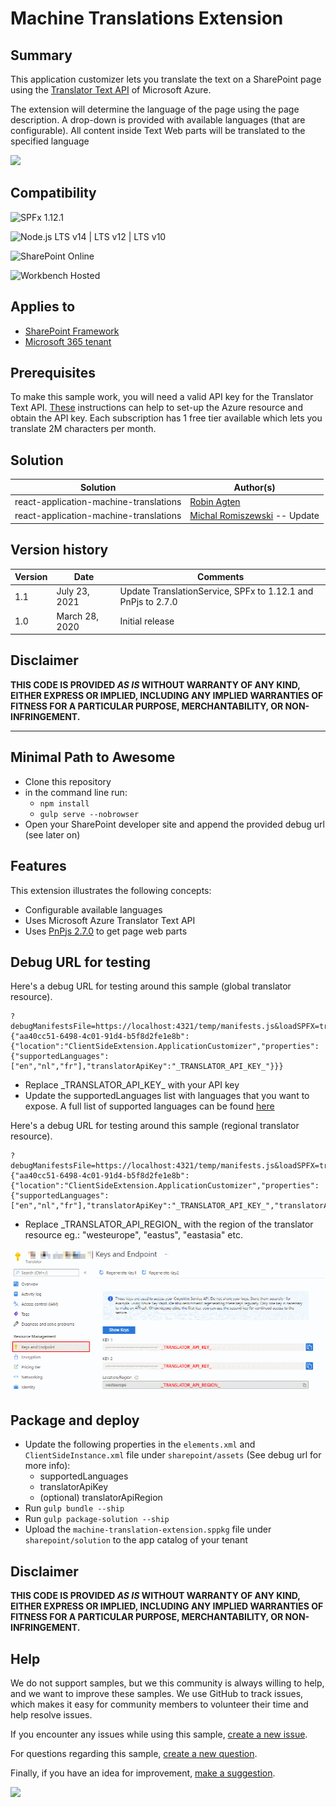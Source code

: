 # Machine Translations Extension

## Summary

This application customizer lets you translate the text on a SharePoint page using the [Translator Text API](https://azure.microsoft.com/en-us/services/cognitive-services/translator-text-api/) of Microsoft Azure. 

The extension will determine the language of the page using the page description. A drop-down is provided with available languages (that are configurable). All content inside Text Web parts will be translated to the specified language

![](./assets/sample.gif)

## Compatibility

![SPFx 1.12.1](https://img.shields.io/badge/SPFx-1.12.1-green.svg)

![Node.js LTS v14 | LTS v12 | LTS v10](https://img.shields.io/badge/Node.js-LTS%20v14%20%7C%20LTS%20v12%20%7C%20LTS%20v10-green.svg) 

![SharePoint Online](https://img.shields.io/badge/SharePoint-Online-red.svg)

![Workbench Hosted](https://img.shields.io/badge/Workbench-Hosted-yellow.svg)


## Applies to

* [SharePoint Framework](https://docs.microsoft.com/sharepoint/dev/spfx/sharepoint-framework-overview)
* [Microsoft 365 tenant](https://docs.microsoft.com/sharepoint/dev/spfx/set-up-your-developer-tenant)


## Prerequisites

To make this sample work, you will need a valid API key for the Translator Text API. [These](https://docs.microsoft.com/en-us/azure/cognitive-services/translator/translator-text-how-to-signup) instructions can help to set-up the Azure resource and obtain the API key. Each subscription has 1 free tier available which lets you translate 2M characters per month.

## Solution

Solution|Author(s)
--------|---------
react-application-machine-translations | [Robin Agten](https://twitter.com/AgtenRobin)
react-application-machine-translations | [Michal Romiszewski](https://twitter.com/romiszewski) -- Update

## Version history

Version|Date|Comments
-------|----|--------
1.1|July 23, 2021|Update TranslationService, SPFx to 1.12.1 and PnPjs to 2.7.0
1.0|March 28, 2020|Initial release

## Disclaimer

**THIS CODE IS PROVIDED *AS IS* WITHOUT WARRANTY OF ANY KIND, EITHER EXPRESS OR IMPLIED, INCLUDING ANY IMPLIED WARRANTIES OF FITNESS FOR A PARTICULAR PURPOSE, MERCHANTABILITY, OR NON-INFRINGEMENT.**

---

## Minimal Path to Awesome

- Clone this repository
- in the command line run:
  - `npm install`
  - `gulp serve --nobrowser`
- Open your SharePoint developer site and append the provided debug url (see later on)


## Features

This extension illustrates the following concepts:

- Configurable available languages
- Uses Microsoft Azure Translator Text API
- Uses [PnPjs 2.7.0](https://pnp.github.io/pnpjs/) to get page web parts

## Debug URL for testing

Here's a debug URL for testing around this sample (global translator resource).

```
?debugManifestsFile=https://localhost:4321/temp/manifests.js&loadSPFX=true&customActions={"aa40cc51-6498-4c01-91d4-b5f8d2fe1e8b":{"location":"ClientSideExtension.ApplicationCustomizer","properties":{"supportedLanguages":["en","nl","fr"],"translatorApiKey":"_TRANSLATOR_API_KEY_"}}}
```
 - Replace \_TRANSLATOR_API_KEY_ with your API key
 - Update the supportedLanguages list with languages that you want to expose. A full list of supported languages can be found [here](https://docs.microsoft.com/en-us/azure/cognitive-services/translator/language-support)

Here's a debug URL for testing around this sample (regional translator resource).

```
?debugManifestsFile=https://localhost:4321/temp/manifests.js&loadSPFX=true&customActions={"aa40cc51-6498-4c01-91d4-b5f8d2fe1e8b":{"location":"ClientSideExtension.ApplicationCustomizer","properties":{"supportedLanguages":["en","nl","fr"],"translatorApiKey":"_TRANSLATOR_API_KEY_","translatorApiRegion":"_TRANSLATOR_API_REGION_"}}}
```
- Replace \_TRANSLATOR_API_REGION_ with the region of the translator resource eg.: "westeurope", "eastus", "eastasia" etc.

![](./assets/azure_translator_service.png)

 ## Package and deploy

  - Update the following properties in the `elements.xml` and `ClientSideInstance.xml` file under `sharepoint/assets` (See debug url for more info):
    - supportedLanguages
    - translatorApiKey
    - (optional) translatorApiRegion
  - Run `gulp bundle --ship`
  - Run `gulp package-solution --ship`
  - Upload the `machine-translation-extension.sppkg` file under `sharepoint/solution` to the app catalog of your tenant

## Disclaimer
**THIS CODE IS PROVIDED *AS IS* WITHOUT WARRANTY OF ANY KIND, EITHER EXPRESS OR IMPLIED, INCLUDING ANY IMPLIED WARRANTIES OF FITNESS FOR A PARTICULAR PURPOSE, MERCHANTABILITY, OR NON-INFRINGEMENT.**

## Help

We do not support samples, but we this community is always willing to help, and we want to improve these samples. We use GitHub to track issues, which makes it easy for  community members to volunteer their time and help resolve issues.

If you encounter any issues while using this sample, [create a new issue](https://github.com/pnp/sp-dev-fx-extensions/issues/new?assignees=&labels=Needs%3A+Triage+%3Amag%3A%2Ctype%3Abug-suspected&template=bug-report.yml&sample=react-application-machine-translations&authors=@mromiszewski%20@agtenr&title=react-application-machine-translations%20-%20).

For questions regarding this sample, [create a new question](https://github.com/pnp/sp-dev-fx-extensions/issues/new?assignees=&labels=Needs%3A+Triage+%3Amag%3A%2Ctype%3Abug-suspected&template=question.yml&sample=react-application-machine-translations&authors=@mromiszewski%20@agtenr&title=react-application-machine-translations%20-%20).

Finally, if you have an idea for improvement, [make a suggestion](https://github.com/pnp/sp-dev-fx-extensions/issues/new?assignees=&labels=Needs%3A+Triage+%3Amag%3A%2Ctype%3Abug-suspected&template=suggestion.yml&sample=react-application-machine-translations&authors=@mromiszewski%20@agtenr&title=react-application-machine-translations%20-%20).


<img src="https://telemetry.sharepointpnp.com/sp-dev-fx-extensions/samples/react-application-machine-translations" />
